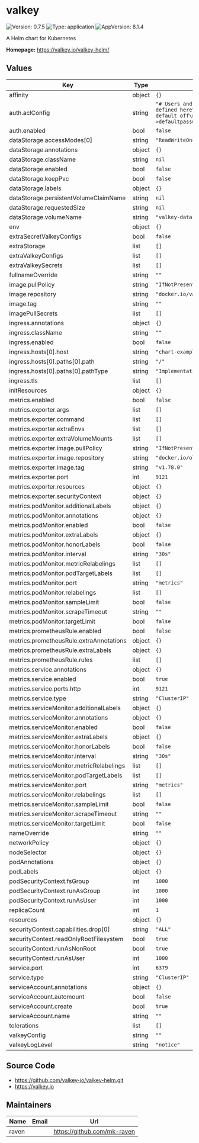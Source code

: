 # valkey

![Version: 0.7.5](https://img.shields.io/badge/Version-0.7.5-informational?style=flat-square) ![Type: application](https://img.shields.io/badge/Type-application-informational?style=flat-square) ![AppVersion: 8.1.4](https://img.shields.io/badge/AppVersion-8.1.4-informational?style=flat-square)

A Helm chart for Kubernetes

**Homepage:** <https://valkey.io/valkey-helm/>

## Values

| Key | Type | Default | Description |
|-----|------|---------|-------------|
| affinity | object | `{}` |  |
| auth.aclConfig | string | `"# Users and permissions can be defined here\n# Example:\n# user default off\n# user default on >defaultpassword ~*  &* +@all \n"` |  |
| auth.enabled | bool | `false` |  |
| dataStorage.accessModes[0] | string | `"ReadWriteOnce"` |  |
| dataStorage.annotations | object | `{}` |  |
| dataStorage.className | string | `nil` |  |
| dataStorage.enabled | bool | `false` |  |
| dataStorage.keepPvc | bool | `false` |  |
| dataStorage.labels | object | `{}` |  |
| dataStorage.persistentVolumeClaimName | string | `nil` |  |
| dataStorage.requestedSize | string | `nil` |  |
| dataStorage.volumeName | string | `"valkey-data"` |  |
| env | object | `{}` |  |
| extraSecretValkeyConfigs | bool | `false` |  |
| extraStorage | list | `[]` |  |
| extraValkeyConfigs | list | `[]` |  |
| extraValkeySecrets | list | `[]` |  |
| fullnameOverride | string | `""` |  |
| image.pullPolicy | string | `"IfNotPresent"` |  |
| image.repository | string | `"docker.io/valkey/valkey"` |  |
| image.tag | string | `""` |  |
| imagePullSecrets | list | `[]` |  |
| ingress.annotations | object | `{}` |  |
| ingress.className | string | `""` |  |
| ingress.enabled | bool | `false` |  |
| ingress.hosts[0].host | string | `"chart-example.local"` |  |
| ingress.hosts[0].paths[0].path | string | `"/"` |  |
| ingress.hosts[0].paths[0].pathType | string | `"ImplementationSpecific"` |  |
| ingress.tls | list | `[]` |  |
| initResources | object | `{}` |  |
| metrics.enabled | bool | `false` |  |
| metrics.exporter.args | list | `[]` |  |
| metrics.exporter.command | list | `[]` |  |
| metrics.exporter.extraEnvs | list | `[]` |  |
| metrics.exporter.extraVolumeMounts | list | `[]` |  |
| metrics.exporter.image.pullPolicy | string | `"IfNotPresent"` |  |
| metrics.exporter.image.repository | string | `"docker.io/oliver006/redis_exporter"` |  |
| metrics.exporter.image.tag | string | `"v1.78.0"` |  |
| metrics.exporter.port | int | `9121` |  |
| metrics.exporter.resources | object | `{}` |  |
| metrics.exporter.securityContext | object | `{}` |  |
| metrics.podMonitor.additionalLabels | object | `{}` |  |
| metrics.podMonitor.annotations | object | `{}` |  |
| metrics.podMonitor.enabled | bool | `false` |  |
| metrics.podMonitor.extraLabels | object | `{}` |  |
| metrics.podMonitor.honorLabels | bool | `false` |  |
| metrics.podMonitor.interval | string | `"30s"` |  |
| metrics.podMonitor.metricRelabelings | list | `[]` |  |
| metrics.podMonitor.podTargetLabels | list | `[]` |  |
| metrics.podMonitor.port | string | `"metrics"` |  |
| metrics.podMonitor.relabelings | list | `[]` |  |
| metrics.podMonitor.sampleLimit | bool | `false` |  |
| metrics.podMonitor.scrapeTimeout | string | `""` |  |
| metrics.podMonitor.targetLimit | bool | `false` |  |
| metrics.prometheusRule.enabled | bool | `false` |  |
| metrics.prometheusRule.extraAnnotations | object | `{}` |  |
| metrics.prometheusRule.extraLabels | object | `{}` |  |
| metrics.prometheusRule.rules | list | `[]` |  |
| metrics.service.annotations | object | `{}` |  |
| metrics.service.enabled | bool | `true` |  |
| metrics.service.ports.http | int | `9121` |  |
| metrics.service.type | string | `"ClusterIP"` |  |
| metrics.serviceMonitor.additionalLabels | object | `{}` |  |
| metrics.serviceMonitor.annotations | object | `{}` |  |
| metrics.serviceMonitor.enabled | bool | `false` |  |
| metrics.serviceMonitor.extraLabels | object | `{}` |  |
| metrics.serviceMonitor.honorLabels | bool | `false` |  |
| metrics.serviceMonitor.interval | string | `"30s"` |  |
| metrics.serviceMonitor.metricRelabelings | list | `[]` |  |
| metrics.serviceMonitor.podTargetLabels | list | `[]` |  |
| metrics.serviceMonitor.port | string | `"metrics"` |  |
| metrics.serviceMonitor.relabelings | list | `[]` |  |
| metrics.serviceMonitor.sampleLimit | bool | `false` |  |
| metrics.serviceMonitor.scrapeTimeout | string | `""` |  |
| metrics.serviceMonitor.targetLimit | bool | `false` |  |
| nameOverride | string | `""` |  |
| networkPolicy | object | `{}` |  |
| nodeSelector | object | `{}` |  |
| podAnnotations | object | `{}` |  |
| podLabels | object | `{}` |  |
| podSecurityContext.fsGroup | int | `1000` |  |
| podSecurityContext.runAsGroup | int | `1000` |  |
| podSecurityContext.runAsUser | int | `1000` |  |
| replicaCount | int | `1` |  |
| resources | object | `{}` |  |
| securityContext.capabilities.drop[0] | string | `"ALL"` |  |
| securityContext.readOnlyRootFilesystem | bool | `true` |  |
| securityContext.runAsNonRoot | bool | `true` |  |
| securityContext.runAsUser | int | `1000` |  |
| service.port | int | `6379` |  |
| service.type | string | `"ClusterIP"` |  |
| serviceAccount.annotations | object | `{}` |  |
| serviceAccount.automount | bool | `false` |  |
| serviceAccount.create | bool | `true` |  |
| serviceAccount.name | string | `""` |  |
| tolerations | list | `[]` |  |
| valkeyConfig | string | `""` |  |
| valkeyLogLevel | string | `"notice"` |  |


## Source Code

* <https://github.com/valkey-io/valkey-helm.git>
* <https://valkey.io>

## Maintainers

| Name | Email | Url |
| ---- | ------ | --- |
| raven |  | <https://github.com/mk-raven> |
